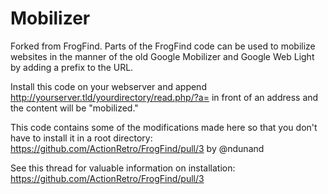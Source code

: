 # Mobilizer

Forked from FrogFind. Parts of the FrogFind code can be used to mobilize websites in the manner of the old Google Mobilizer and Google Web Light by adding a prefix to the URL.

Install this code on your webserver and append http://yourserver.tld/yourdirectory/read.php/?a= in front of an address and the content will be "mobilized."

This code contains some of the modifications made here so that you don't have to install it in a root directory: https://github.com/ActionRetro/FrogFind/pull/3 by @ndunand

See this thread for valuable information on installation: https://github.com/ActionRetro/FrogFind/pull/3
